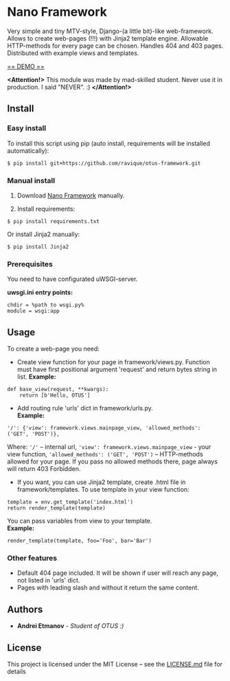 # Nano Framework

Very simple and tiny MTV-style, Django-(a little bit)-like web-framework. Allows to create web-pages (!!!) with Jinja2 template engine. Allowable HTTP-methods for every page can be chosen. 
Handles 404 and 403 pages.  
Distributed with example views and templates.

[== DEMO ==](otus.space-coding.com)

**<Attention!>** This module was made by mad-skilled student. Never use it in production. I said "NEVER". :) **</Attention!>**

## Install
### Easy install

To install this script using pip (auto install, requirements will be installed automatically):
```
$ pip install git+https://github.com/ravique/otus-framework.git
```

### Manual install

1. Download [Nano Framework](https://github.com/ravique/otus-framework/archive/master.zip) manually.

2. Install requirements:

```
$ pip install requirements.txt
```

Or install Jinja2 manually:

```
$ pip install Jinja2
```

### Prerequisites

You need to have configurated uWSGI-server.

**uwsgi.ini entry points:**

```
chdir = %path to wsgi.py%
module = wsgi:app
```

## Usage

To create a web-page you need:
- Create view function for your page in framework/views.py. Function must have first positional 
argument 'request' and return bytes string in list.
**Example:**
```
def base_view(request, **kwargs):
    return [b'Hello, OTUS']
```
- Add routing rule 'urls' dict in framework/urls.py.  
**Example:**
```
'/': {'view': framework.views.mainpage_view, 'allowed_methods': ('GET', 'POST')},
```
Where:
`'/'` – internal url, 
`'view': framework.views.mainpage_view` - your view function, 
`'allowed_methods': ('GET', 'POST')` – HTTP-methods allowed for your page. If you pass no allowed methods there, 
page always will return 403 Forbidden.
- If you want, you can use Jinja2 template, create .html file in framework/templates. To use
template in your view function:
```
template = env.get_template('index.html')
return render_template(template)
```
You can pass variables from view to your template.  
**Example:**
```
render_template(template, foo='Foo', bar='Bar')
```

### Other features
- Default 404 page included. It will be shown if user will reach any page, not listed in 'urls' dict.
- Pages with leading slash and without it return the same content.

## Authors

* **Andrei Etmanov** - *Student of OTUS :)*

## License

This project is licensed under the MIT License – see the [LICENSE.md](LICENSE.md) file for details
